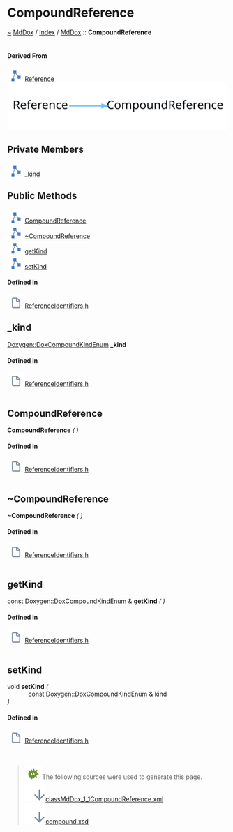 <a id="compoundreference"></a>
<h1>CompoundReference</h1>
<a id="classMdDox_1_1CompoundReference"></a>
<a href="https://github.com/CharlesCarley/MdDox">~</a>
<a href="indexpage.md#mddox">MdDox</a>
<span class="inline-text">/</span>
<a href="index.md#index">Index</a>
<span class="inline-text">/</span>
<a href="namespaceMdDox.md#">MdDox</a>
<span class="inline-text">::</span>
<span class="bold-text"><b>CompoundReference</b></span>
<br/>
<br/>
<a id="derived-from"></a>
<h4>Derived From</h4>
<span class="icon-list-item"><a href="classMdDox_1_1Reference.md#reference" class="icon-list-item"><img src="../images/class.svg" class="icon-list-item"/><span class="icon-list-item">Reference</span>
</a>
</span>
<br/>
<img src="../images/dot/internal-diagram-4.dot.svg"/><br/>
<a id="private-members"></a>
<h2>Private Members</h2>
<span class="icon-list-item"><a href="#_kind" class="icon-list-item"><img src="../images/class.svg" class="icon-list-item"/><span class="icon-list-item">_kind</span>
</a>
</span>
<br/>
<a id="public-methods"></a>
<h2>Public Methods</h2>
<span class="icon-list-item"><a href="#compoundreference" class="icon-list-item"><img src="../images/class.svg" class="icon-list-item"/><span class="icon-list-item">CompoundReference</span>
</a>
</span>
<br/>
<span class="icon-list-item"><a href="#~compoundreference" class="icon-list-item"><img src="../images/class.svg" class="icon-list-item"/><span class="icon-list-item">~CompoundReference</span>
</a>
</span>
<br/>
<span class="icon-list-item"><a href="#getkind" class="icon-list-item"><img src="../images/class.svg" class="icon-list-item"/><span class="icon-list-item">getKind</span>
</a>
</span>
<br/>
<span class="icon-list-item"><a href="#setkind" class="icon-list-item"><img src="../images/class.svg" class="icon-list-item"/><span class="icon-list-item">setKind</span>
</a>
</span>
<br/>
<a id="defined-in"></a>
<h4>Defined in</h4>
<span class="icon-list-item"><a href="https://github.com/CharlesCarley/MdDox/blob/master//Source/MdDoxTree/ReferenceIdentifiers.h#L30" class="icon-list-item"><img src="../images/file.svg" class="icon-list-item"/><span class="icon-list-item">ReferenceIdentifiers.h</span>
</a>
</span>
<br/>
<a id="_kind"></a>
<h2>_kind</h2>
<a href="namespaceMdDox_1_1Doxygen.md#doxygendoxcompoundkindenum">Doxygen::DoxCompoundKindEnum</a>
<span class="bold-text"><b>_kind</b></span>
<br/>
<a id="defined-in"></a>
<h4>Defined in</h4>
<span class="icon-list-item"><a href="https://github.com/CharlesCarley/MdDox/blob/master//Source/MdDoxTree/ReferenceIdentifiers.h#L32" class="icon-list-item"><img src="../images/file.svg" class="icon-list-item"/><span class="icon-list-item">ReferenceIdentifiers.h</span>
</a>
</span>
<br/>
<br/>
<a id="compoundreference"></a>
<h2>CompoundReference</h2>
<span class="bold-text"><b>CompoundReference</b></span>
<span class="italic-text"><i>(</i></span>
<span class="italic-text"><i>)</i></span>
<a id="defined-in"></a>
<h4>Defined in</h4>
<span class="icon-list-item"><a href="https://github.com/CharlesCarley/MdDox/blob/master//Source/MdDoxTree/ReferenceIdentifiers.h#L35" class="icon-list-item"><img src="../images/file.svg" class="icon-list-item"/><span class="icon-list-item">ReferenceIdentifiers.h</span>
</a>
</span>
<br/>
<br/>
<a id="~compoundreference"></a>
<h2>~CompoundReference</h2>
<span class="bold-text"><b>~CompoundReference</b></span>
<span class="italic-text"><i>(</i></span>
<span class="italic-text"><i>)</i></span>
<a id="defined-in"></a>
<h4>Defined in</h4>
<span class="icon-list-item"><a href="https://github.com/CharlesCarley/MdDox/blob/master//Source/MdDoxTree/ReferenceIdentifiers.h#L36" class="icon-list-item"><img src="../images/file.svg" class="icon-list-item"/><span class="icon-list-item">ReferenceIdentifiers.h</span>
</a>
</span>
<br/>
<br/>
<a id="getkind"></a>
<h2>getKind</h2>
<span class="inline-text">const </span>
<a href="namespaceMdDox_1_1Doxygen.md#doxygendoxcompoundkindenum">Doxygen::DoxCompoundKindEnum</a>
<span class="inline-text"> &amp;</span>
<span class="bold-text"><b>getKind</b></span>
<span class="italic-text"><i>(</i></span>
<span class="italic-text"><i>)</i></span>
<a id="defined-in"></a>
<h4>Defined in</h4>
<span class="icon-list-item"><a href="https://github.com/CharlesCarley/MdDox/blob/master//Source/MdDoxTree/ReferenceIdentifiers.h#L38" class="icon-list-item"><img src="../images/file.svg" class="icon-list-item"/><span class="icon-list-item">ReferenceIdentifiers.h</span>
</a>
</span>
<br/>
<br/>
<a id="setkind"></a>
<h2>setKind</h2>
<span class="inline-text">void</span>
<span class="bold-text"><b>setKind</b></span>
<span class="italic-text"><i>(</i></span>
<div class="paragraph">
<span class="paragraph"><img src="../images/horSpace24px.svg"/><span class="inline-text">const </span>
<a href="namespaceMdDox_1_1Doxygen.md#doxygendoxcompoundkindenum">Doxygen::DoxCompoundKindEnum</a>
<span class="inline-text"> &amp;</span>
<span class="inline-text">kind</span>
</span>
</div>
<span class="italic-text"><i>)</i></span>
<a id="defined-in"></a>
<h4>Defined in</h4>
<span class="icon-list-item"><a href="https://github.com/CharlesCarley/MdDox/blob/master//Source/MdDoxTree/ReferenceIdentifiers.h#L40" class="icon-list-item"><img src="../images/file.svg" class="icon-list-item"/><span class="icon-list-item">ReferenceIdentifiers.h</span>
</a>
</span>
<br/>
<br/>
<br/>
<blockquote>
<img src="../images/debug.svg"/><span class="inline-text">The following sources were used to generate this page.</span>
<br/>
<span class="icon-list-item"><a href="../xml/classMdDox_1_1CompoundReference.xml#L1" class="icon-list-item"><img src="../images/lookInside.svg" class="icon-list-item"/><span class="icon-list-item">classMdDox_1_1CompoundReference.xml</span>
</a>
</span>
<br/>
<span class="icon-list-item"><a href="../xml/compound.xsd#L1" class="icon-list-item"><img src="../images/lookInside.svg" class="icon-list-item"/><span class="icon-list-item">compound.xsd</span>
</a>
</span>
</blockquote>
</div>
</div>
</body>
</html>
